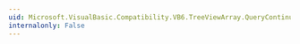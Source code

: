 ```yaml
---
uid: Microsoft.VisualBasic.Compatibility.VB6.TreeViewArray.QueryContinueDrag
internalonly: False
---
```

